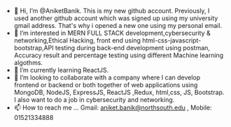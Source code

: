 - 👋 Hi, I’m @AniketBanik. This is my new github account. Previously, I used another github account which was signed up using my university gmail address. That's why i opened a new one using my personal email. 
- 👀 I’m interested in MERN FULL STACK development,cybersecurity & networking,Ethical Hacking, front end using html-css-javascript-bootstrap,API testing during back-end development using postman, Accuracy result and percentage testing using different Machine learning algothms.
- 🌱 I’m currently learning ReactJS.
- 💞️ I’m looking to collaborate with a company where I can develop frontend or backend or both together of web applications using MongoDB, NodeJS, ExpressJS, ReactJS ,Redux, html,css, JS, Bootstrap. I also want to do a job in cybersecurity and networking. 
- 📫 How to reach me ...   Gmail: aniket.banik@northsouth.edu , Mobile: 01521334888

<!---
AniketBanik/AniketBanik is a ✨ special ✨ repository because its `README.md` (this file) appears on your GitHub profile.
You can click the Preview link to take a look at your changes.
--->

